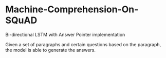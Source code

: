 # Machine-Comprehension-On-SQuAD
Bi-directional LSTM with Answer Pointer implementation

Given a set of paragraphs and certain questions based on the paragraph, the model is able to generate the answers.
